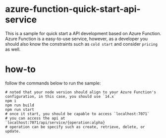 # azure-function-quick-start-api-service

This is a sample for quick start a API development based on Azure Function.
Azure Function is a easy-to-use service, however, as a developer you should also know the constraints such as `cold start` and consider `pricing` as well.

# how-to
follow the commands below to run the sample:
```shell
# noted that your node version should align to your Azure Function's configuration, in this case, you should use `14.x`
npm i
npm run build
npm run start
# once it start, you should be capable to access `localhost:7071`
# you can access the api at `localhost:7071/api/service/{operation:alpha}
# operation can be specify such as create, retrieve, delete, or update.
```
